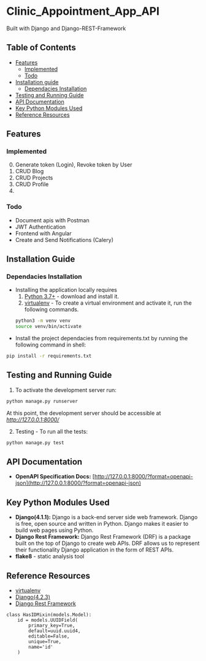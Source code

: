 # Clinic_Appointment_App_API
Built with Django and Django-REST-Framework

## Table of Contents
  - [Features](#features)
    - [Implemented](#implemented)
    - [Todo](#todo)
  - [Installation guide](#installation-guide)
    - [Dependacies Installation](#dependacies-installation)
  - [Testing and Running Guide](#testing-and-running-guide)
  - [API Documentation](#api-documentation)
  - [Key Python Modules Used](#key-python-modules-used)
  - [Reference Resources](#reference-resources)


## Features
### Implemented
0. Generate token (Login), Revoke token by User
1. CRUD Blog
2. CRUD Projects
3. CRUD Profile
4.


### Todo
- Document apis with Postman
- JWT Authentication
- Frontend with Angular
- Create and Send Notifications (Calery)


## Installation Guide

### Dependacies Installation

- Installing the application locally requires
    1. [Python 3.7+](https://www.python.org/downloads/release/python-393/) - download and install it.
    2. [virtualenv](https://docs.python-guide.org/dev/virtualenvs/) - To create a virtual environment and activate it, run the following commands.
    ```bash
    python3 -m venv venv
    source venv/bin/activate
    ```
- Install the project dependacies from requirements.txt by running the following command in shell:
```bash
pip install -r requirements.txt
```

## Testing and Running Guide
1. To activate the development server run:
```bash
python manage.py runserver
```
At this point, the development server should be accessible at _http://127.0.0.1:8000/_

2. Testing - To run all the tests:

```bash
python manage.py test
```


## API Documentation
- **OpenAPI Specification Docs:** [http://127.0.0.1:8000/?format=openapi-json](http://127.0.0.1:8000/?format=openapi-json)

## Key Python Modules Used
- **Django(4.1.1):** Django is a back-end server side web framework. Django is free, open source and written in Python. Django makes it easier to build web pages using Python.
- **Django Rest Framework:** Django Rest Framework (DRF) is a package built on the top of Django to create web APIs. DRF allows us to represent their functionality Django application in the form of REST APIs.
- **flake8** - static analysis tool

## Reference Resources
- [virtualenv](https://docs.python-guide.org/dev/virtualenvs/)
- [Django(4.2.3)](https://docs.djangoproject.com/en/4.2/intro/overview/)
- [Django Rest Framework](https://www.django-rest-framework.org/)



```
class HasIDMixin(models.Model):
    id = models.UUIDField(
        primary_key=True,
        default=uuid.uuid4,
        editable=False,
        unique=True,
        name='id'
    )
```
